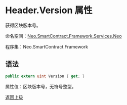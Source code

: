 # Header.Version 属性

获得区块版本号。

命名空间：[Neo.SmartContract.Framework.Services.Neo](../../neo.md)

程序集：Neo.SmartContract.Framework

## 语法

```c#
public extern uint Version { get; }
```

属性值：区块版本号，无符号整型。



[返回上级](../Header.md)